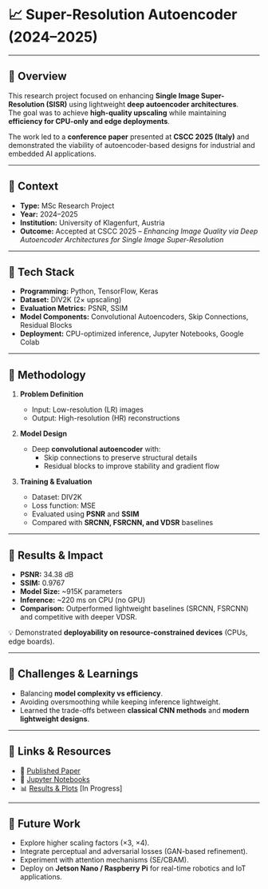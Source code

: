 # 📈 Super-Resolution Autoencoder (2024–2025)

---

## 🔹 Overview
This research project focused on enhancing **Single Image Super-Resolution (SISR)** using lightweight **deep autoencoder architectures**.  
The goal was to achieve **high-quality upscaling** while maintaining **efficiency for CPU-only and edge deployments**.  

The work led to a **conference paper** presented at **CSCC 2025 (Italy)** and demonstrated the viability of autoencoder-based designs for industrial and embedded AI applications.  

---

## 🔹 Context
- **Type:** MSc Research Project  
- **Year:** 2024–2025  
- **Institution:** University of Klagenfurt, Austria  
- **Outcome:** Accepted at CSCC 2025 – *Enhancing Image Quality via Deep Autoencoder Architectures for Single Image Super-Resolution*  

---

## 🔹 Tech Stack
- **Programming:** Python, TensorFlow, Keras  
- **Dataset:** DIV2K (2× upscaling)  
- **Evaluation Metrics:** PSNR, SSIM  
- **Model Components:** Convolutional Autoencoders, Skip Connections, Residual Blocks  
- **Deployment:** CPU-optimized inference, Jupyter Notebooks, Google Colab  

---

## 🔹 Methodology
1. **Problem Definition**  
   - Input: Low-resolution (LR) images  
   - Output: High-resolution (HR) reconstructions  

2. **Model Design**  
   - Deep **convolutional autoencoder** with:  
     - Skip connections to preserve structural details  
     - Residual blocks to improve stability and gradient flow  

3. **Training & Evaluation**  
   - Dataset: DIV2K  
   - Loss function: MSE  
   - Evaluated using **PSNR** and **SSIM**  
   - Compared with **SRCNN, FSRCNN, and VDSR** baselines  

---

## 🔹 Results & Impact
- **PSNR:** 34.38 dB  
- **SSIM:** 0.9767  
- **Model Size:** ~915K parameters  
- **Inference:** ~220 ms on CPU (no GPU)  
- **Comparison:** Outperformed lightweight baselines (SRCNN, FSRCNN) and competitive with deeper VDSR.  

💡 Demonstrated **deployability on resource-constrained devices** (CPUs, edge boards).  

---

## 🔹 Challenges & Learnings
- Balancing **model complexity vs efficiency**.  
- Avoiding oversmoothing while keeping inference lightweight.  
- Learned the trade-offs between **classical CNN methods** and **modern lightweight designs**.  

---

## 🔹 Links & Resources
- 📄 [Published Paper](../publications/published.md)  
- 📓 [Jupyter Notebooks](https://bit.ly/AESR-DIV2K-Colab)  
- 📊 [Results & Plots](../images/super-resolution-results.png)  [In Progress]

---

## 🔹 Future Work
- Explore higher scaling factors (×3, ×4).  
- Integrate perceptual and adversarial losses (GAN-based refinement).  
- Experiment with attention mechanisms (SE/CBAM).  
- Deploy on **Jetson Nano / Raspberry Pi** for real-time robotics and IoT applications.  

